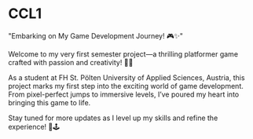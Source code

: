 # CCL1
"Embarking on My Game Development Journey! 🎮✨"

Welcome to my very first semester project—a thrilling platformer game crafted with passion and creativity! 🚀💡

As a student at FH St. Pölten University of Applied Sciences, Austria, this project marks my first step into the exciting world of game development. From pixel-perfect jumps to immersive levels, I’ve poured my heart into bringing this game to life.

Stay tuned for more updates as I level up my skills and refine the experience! 🎨🕹️
